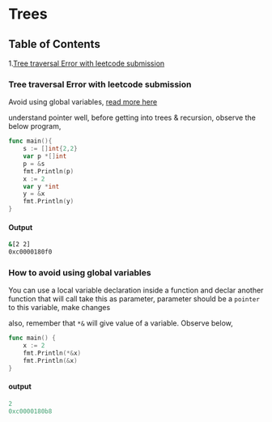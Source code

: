 # Trees

## Table of Contents

1.[Tree traversal Error with leetcode submission](#Tree-traversal-Error-with-leetcode-submission)

### Tree traversal Error with leetcode submission

Avoid using global variables,
[read more here](https://support.leetcode.com/hc/en-us/articles/360011834174-I-encountered-Wrong-Answer-Runtime-Error-for-a-specific-test-case-When-I-test-my-code-using-this-test-case-it-produced-the-correct-output-Why-)

understand pointer well, before getting into trees & recursion, observe the below program,

```go
func main(){
    s := []int{2,2}
    var p *[]int
    p = &s
    fmt.Println(p)
    x := 2
    var y *int
    y = &x
    fmt.Println(y)
}
```

#### Output

```bash
&[2 2]
0xc0000180f0
```

### How to avoid using global variables

You can use a local variable declaration inside a function and declar another function that will call take this as parameter,
parameter should be a `pointer` to this variable, make changes

also, remember that `*&` will give value of a variable. Observe below,

```go
func main() {
    x := 2
    fmt.Println(*&x)
    fmt.Println(&x)
}
```

#### output

```go
2
0xc0000180b8
```
